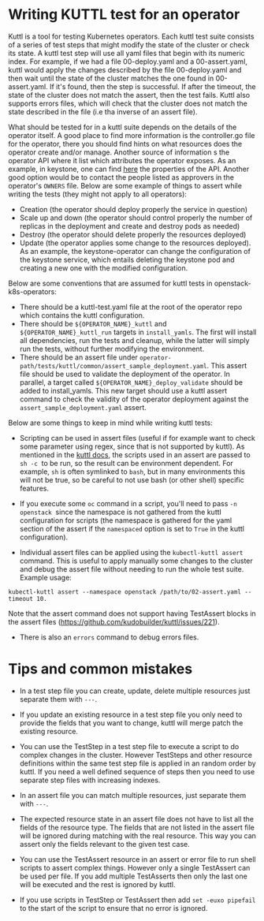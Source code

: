 Writing KUTTL test for an operator
==================================

Kuttl is a tool for testing Kubernetes operators. Each kuttl test suite
consists of a series of test steps that might modify the state of the cluster
or check its state. A kuttl test step will use all yaml files that begin with
its numeric index. For example, if we had a file 00-deploy.yaml and
a 00-assert.yaml, kuttl would apply the changes described by the file
00-deploy.yaml and then wait until the state of the cluster matches the one
found in 00-assert.yaml. If it's found, then the step is successful. If after
the timeout, the state of the cluster does not match the assert, then the test
fails. Kuttl also supports errors files, which will check that the cluster does
not match the state described in the file (i.e tha inverse of an assert file).

What should be tested for in a kuttl suite depends on the details of the
operator itself. A good place to find more information is the controller.go
file for the operator, there you should find
hints on what resources does the operator create and/or manage. Another source
of information s the operator API where it list which attributes the operator
exposes. As an example, in keystone, one can find [here](https://github.com/openstack-k8s-operators/keystone-operator/blob/main/api/bases/keystone.openstack.org_keystoneapis.yaml) the properties of the API. Another good option would be to contact the people
listed as approvers in the operator's `OWNERS` file. Below are some example of
things to assert while writing the tests (they might not apply to all operators):

* Creation (the operator should deploy properly the service in question)
* Scale up and down (the operator should control properly the number of
replicas in the deployment and create and destroy pods as needed)
* Destroy (the operator should delete properly the resources deployed)
* Update (the operator applies some change to the resources deployed). As
an example, the keystone-operator can change the configuration of the
keystone service, which entails deleting the keystone pod and creating
a new one with the modified configuration.

Below are some conventions that are assumed for kuttl tests in
openstack-k8s-operators:

* There should be a kuttl-test.yaml file at the root of the operator
repo which contains the kuttl configuration.
* There should be `${OPERATOR_NAME}_kuttl` and `${OPERATOR_NAME}_kuttl_run` targets in `install_yamls`. The first will install all dependencies, run the  tests and cleanup, while the latter will simply run the tests, without further modifying the environment.
* There should be an assert file under
`operator-path/tests/kuttl/common/assert_sample_deployment.yaml`.
This assert file should be used to validate the deployment
of the operator. In parallel, a target called `${OPERATOR_NAME}_deploy_validate`
should be added to install_yamls. This new target should use a kuttl assert
command to check the validity of the operator deployment
against the `assert_sample_deployment.yaml` assert.

Below are some things to keep in mind while writing kuttl tests:

* Scripting can be used in assert files (useful if for example want to check some
parameter using regex, since that is not supported by kuttl). As
mentioned in the [kuttl docs](https://kuttl.dev/docs/testing/steps.html#shell-scripts),
the scripts used in an assert are passed to `sh -c`  to be
run, so the result can be environment dependent. For example, `sh` is often
symlinked to `bash`, but in many environments this will not be true, so be
careful to not use bash (or other shell) specific features.

* If you execute some `oc` command in a script, you'll need to pass `-n openstack` 
since the namespace is not gathered from the kuttl configuration for scripts
(the namespace is gathered for the yaml section of the assert if the `namespaced` option
is set to `True` in the kuttl configuration).

* Individual assert files can be applied using the `kubectl-kuttl assert` command.
This is useful to apply manually some changes to the cluster and debug the
assert file without needing to run the whole test suite. Example usage:
```
kubectl-kuttl assert --namespace openstack /path/to/02-assert.yaml --timeout 10.
```
Note that the assert command does not support having TestAssert blocks in the assert files (https://github.com/kudobuilder/kuttl/issues/221).

* There is also an `errors` command to debug errors files.


Tips and common mistakes
========================

* In a test step file you can create, update, delete multiple resources just
separate them with `---`.

* If you update an existing resource in a test step file you only need to
provide the fields that you want to change, kuttl will merge patch the existing
resource.

* You can use the TestStep in a test step file to execute a script to do
complex changes in the cluster. However TestSteps and other resource
definitions within the same test step file is applied in an random order by
kuttl. If you need a well defined sequence of steps then you need to use
separate step files with increasing indexes.

* In an assert file you can match multiple resources, just separate them with
`---`.

* The expected resource state in an assert file does not have to list all the
fields of the resource type. The fields that are not listed in the assert file
will be ignored during matching with the real resource. This way you can assert
only the fields relevant to the given test case.

* You can use the TestAssert resource in an assert or error file to run
shell scripts to assert complex things. However only a single TestAssert can
be used per file. If you add multiple TestAsserts then only the last one will
be executed and the rest is ignored by kuttl.

* If you use scripts in TestStep or TestAssert then add `set -euxo pipefail`
to the start of the script to ensure that no error is ignored.
